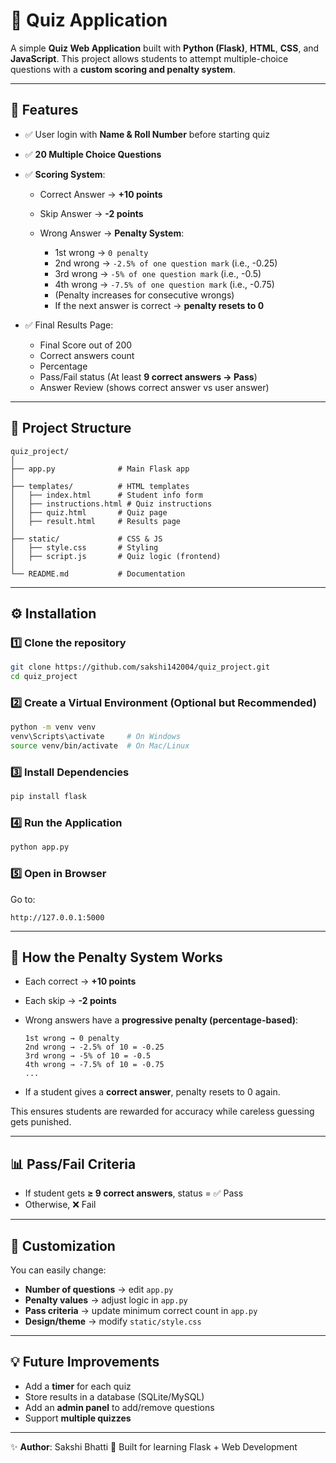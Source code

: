 
# 🎯 Quiz Application

A simple **Quiz Web Application** built with **Python (Flask)**, **HTML**, **CSS**, and **JavaScript**.
This project allows students to attempt multiple-choice questions with a **custom scoring and penalty system**.

---

## 🚀 Features

* ✅ User login with **Name & Roll Number** before starting quiz
* ✅ **20 Multiple Choice Questions**
* ✅ **Scoring System**:

  * Correct Answer → **+10 points**
  * Skip Answer → **-2 points**
  * Wrong Answer → **Penalty System**:

    * 1st wrong → `0 penalty`
    * 2nd wrong → `-2.5% of one question mark` (i.e., -0.25)
    * 3rd wrong → `-5% of one question mark` (i.e., -0.5)
    * 4th wrong → `-7.5% of one question mark` (i.e., -0.75)
    * (Penalty increases for consecutive wrongs)
    * If the next answer is correct → **penalty resets to 0**
* ✅ Final Results Page:

  * Final Score out of 200
  * Correct answers count
  * Percentage
  * Pass/Fail status (At least **9 correct answers → Pass**)
  * Answer Review (shows correct answer vs user answer)

---

## 📂 Project Structure

```
quiz_project/
│
├── app.py              # Main Flask app
│
├── templates/          # HTML templates
│   ├── index.html      # Student info form
│   ├── instructions.html # Quiz instructions
│   ├── quiz.html       # Quiz page
│   ├── result.html     # Results page
│
├── static/             # CSS & JS
│   ├── style.css       # Styling
│   ├── script.js       # Quiz logic (frontend)
│
└── README.md           # Documentation
```

---

## ⚙️ Installation

### 1️⃣ Clone the repository

```bash
git clone https://github.com/sakshi142004/quiz_project.git
cd quiz_project
```

### 2️⃣ Create a Virtual Environment (Optional but Recommended)

```bash
python -m venv venv
venv\Scripts\activate     # On Windows
source venv/bin/activate  # On Mac/Linux
```

### 3️⃣ Install Dependencies

```bash
pip install flask
```

### 4️⃣ Run the Application

```bash
python app.py
```

### 5️⃣ Open in Browser

Go to:

```
http://127.0.0.1:5000
```

---

## 📝 How the Penalty System Works

* Each correct → **+10 points**
* Each skip → **-2 points**
* Wrong answers have a **progressive penalty (percentage-based)**:

  ```
  1st wrong → 0 penalty
  2nd wrong → -2.5% of 10 = -0.25
  3rd wrong → -5% of 10 = -0.5
  4th wrong → -7.5% of 10 = -0.75
  ...
  ```
* If a student gives a **correct answer**, penalty resets to 0 again.

This ensures students are rewarded for accuracy while careless guessing gets punished.

---

## 📊 Pass/Fail Criteria

* If student gets **≥ 9 correct answers**, status = ✅ Pass
* Otherwise, ❌ Fail

---

## 🔧 Customization

You can easily change:

* **Number of questions** → edit `app.py`
* **Penalty values** → adjust logic in `app.py`
* **Pass criteria** → update minimum correct count in `app.py`
* **Design/theme** → modify `static/style.css`

---

## 💡 Future Improvements

* Add a **timer** for each quiz
* Store results in a database (SQLite/MySQL)
* Add an **admin panel** to add/remove questions
* Support **multiple quizzes**

---

✨ **Author**: Sakshi Bhatti
📌 Built for learning Flask + Web Development

